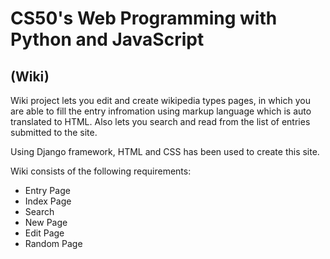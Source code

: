 # CS50's Web Programming with Python and JavaScript

## (Wiki)

Wiki project lets you edit and create wikipedia types pages, in which you are able to fill the entry infromation using markup language which is auto translated to HTML. Also lets you search and read from the list of entries submitted to the site.

Using Django framework, HTML and CSS has been used to create this site.

Wiki consists of the following requirements:

- Entry Page
- Index Page
- Search
- New Page
- Edit Page
- Random Page
